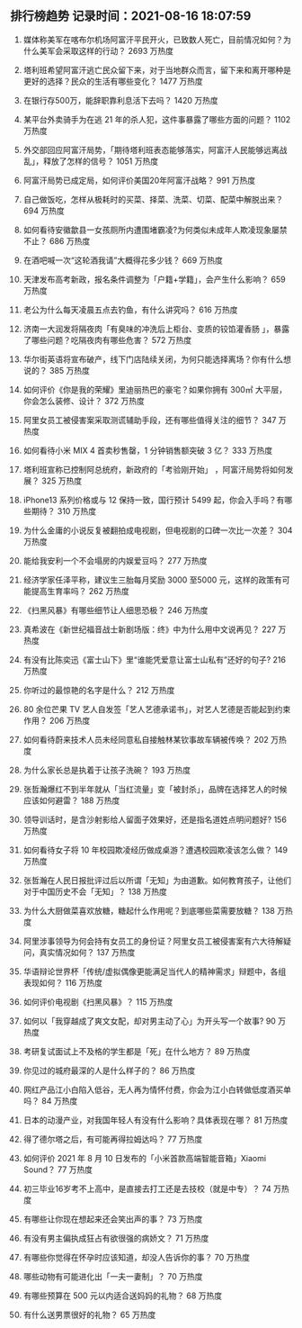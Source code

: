 
## 排行榜趋势 记录时间：2021-08-16 18:07:59
  
  1. 媒体称美军在喀布尔机场阿富汗平民开火，已致数人死亡，目前情况如何？为什么美军会采取这样的行动？ 2693 万热度
    
  2. 塔利班希望阿富汗逃亡民众留下来，对于当地群众而言，留下来和离开哪种是更好的选择？民众的生活有哪些变化？ 1477 万热度
    
  3. 在银行存500万，能辞职靠利息活下去吗？ 1420 万热度
    
  4. 某平台外卖骑手为在逃 21 年的杀人犯，这件事暴露了哪些方面的问题？ 1102 万热度
    
  5. 外交部回应阿富汗局势，「期待塔利班表态能够落实，阿富汗人民能够远离战乱」，释放了怎样的信号？ 1051 万热度
    
  6. 阿富汗局势已成定局，如何评价美国20年阿富汗战略？ 991 万热度
    
  7. 自己做饭吃，怎样从极耗时的买菜、择菜、洗菜、切菜、配菜中解脱出来？ 694 万热度
    
  8. 如何看待安徽歙县一女孩厕所内遭围堵霸凌?为何类似未成年人欺凌现象屡禁不止？ 686 万热度
    
  9. 在酒吧喊一次“这轮酒我请”大概得花多少钱？ 669 万热度
    
  10. 天津发布高考新政，报名条件调整为「户籍+学籍」，会产生什么影响？ 659 万热度
    
  11. 老公为什么每天凌晨五点去钓鱼，有什么讲究吗？ 616 万热度
    
  12. 济南一大润发将隔夜肉「有臭味的冲洗后上柜台、变质的铰馅灌香肠 」，暴露了哪些问题？吃隔夜肉有哪些危害？ 572 万热度
    
  13. 华尔街英语将宣布破产，线下门店陆续关闭，为何只能选择离场？你有什么想说的？ 385 万热度
    
  14. 如何评价《你是我的荣耀》里迪丽热巴的豪宅？如果你拥有 300㎡ 大平层，你会怎么装修、设计？ 372 万热度
    
  15. 阿里女员工被侵害案采取测谎辅助手段，还有哪些值得关注的细节？ 347 万热度
    
  16. 如何看待小米 MIX 4 首卖秒售罄，1 分钟销售额突破 3 亿？ 333 万热度
    
  17. 塔利班宣称已控制阿总统府，新政府的「考验刚开始」 ，阿富汗局势将如何发展？ 325 万热度
    
  18. iPhone13 系列价格或与 12 保持一致，国行预计 5499 起，你会入手吗？有哪些期待？ 310 万热度
    
  19. 为什么金庸的小说反复被翻拍成电视剧，但电视剧的口碑一次比一次差？ 304 万热度
    
  20. 能给我安利一个不会塌房的内娱爱豆吗？ 277 万热度
    
  21. 经济学家任泽平称，建议生三胎每月奖励 3000 至5000 元，这样的政策有可能提高生育率吗？ 262 万热度
    
  22. 《扫黑风暴》有哪些细节让人细思恐极？ 246 万热度
    
  23. 真希波在《新世纪福音战士新剧场版：终》中为什么用中文说再见？ 227 万热度
    
  24. 有没有比陈奕迅《富士山下》里“谁能凭爱意让富士山私有”还好的句子? 216 万热度
    
  25. 你听过的最惊艳的名字是什么？ 212 万热度
    
  26. 80 余位芒果 TV 艺人自发签「艺人艺德承诺书」，对艺人艺德是否能起到约束作用？ 206 万热度
    
  27. 如何看待蔚来技术人员未经同意私自接触林某钦事故车辆被传唤？ 202 万热度
    
  28. 为什么家长总是执着于让孩子洗碗？ 193 万热度
    
  29. 张哲瀚爆红不到半年就从「当红流量」变「被封杀」，品牌在选择艺人的时候应该如何避雷？ 188 万热度
    
  30. 领导训话时，是含沙射影给人留面子效果好，还是指名道姓点明问题好? 156 万热度
    
  31. 如何看待女子将 10 年校园欺凌经历做成桌游？遭遇校园欺凌该怎么做？ 149 万热度
    
  32. 张哲瀚在人民日报批评过后以所谓「无知」为由道歉。如何教育孩子，让他们对于中国历史不会「无知」？ 138 万热度
    
  33. 为什么大厨做菜喜欢放糖，糖起什么作用呢？到底哪些菜需要放糖？ 138 万热度
    
  34. 阿里涉事领导为何会持有女员工的身份证？阿里女员工被侵害案有六大待解疑问，真实情况如何？ 137 万热度
    
  35. 华语辩论世界杯「传统/虚拟偶像更能满足当代人的精神需求」辩题中，各组表现如何？ 116 万热度
    
  36. 如何评价电视剧《扫黑风暴》？ 115 万热度
    
  37. 如何以「我穿越成了爽文女配，却对男主动了心」为开头写一个故事? 90 万热度
    
  38. 考研复试面试上不及格的学生都是「死」在什么地方？ 89 万热度
    
  39. 你见过的城府最深的人是什么样子的？ 86 万热度
    
  40. 网红产品江小白陷入低谷，无人再为情怀付费，你会为江小白转做低度酒买单吗？ 84 万热度
    
  41. 日本的动漫产业，对我国年轻人有没有什么影响？具体表现在哪？ 81 万热度
    
  42. 得了德尔塔之后，有可能再得拉姆达吗？ 77 万热度
    
  43. 如何评价 2021 年 8 月 10 日发布的「小米首款高端智能音箱」Xiaomi Sound？ 77 万热度
    
  44. 初三毕业16岁考不上高中，是直接去打工还是去技校（就是中专）？ 74 万热度
    
  45. 有哪些让你现在想起来还会笑出声的事？ 73 万热度
    
  46. 有没有男主偏执成狂占有欲很强的病娇文？ 71 万热度
    
  47. 有哪些你觉得在怀孕时应该知道，却没人告诉你的事？ 70 万热度
    
  48. 哪些动物有可能进化出「一夫一妻制」？ 70 万热度
    
  49. 有哪些预算在 500 元以内适合送妈妈的礼物？ 68 万热度
    
  50. 有什么送男票很好的礼物？ 65 万热度
    